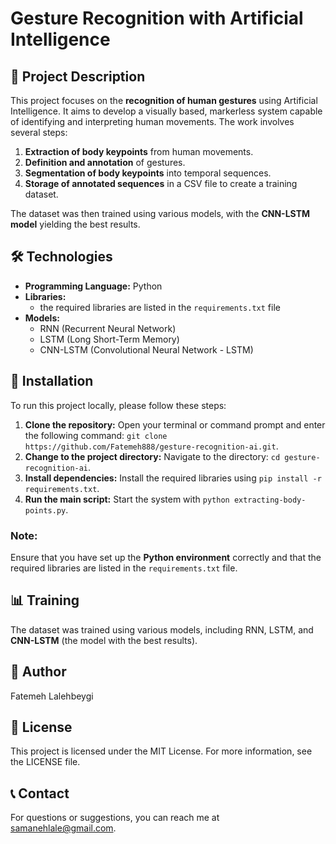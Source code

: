 # Gesture Recognition with Artificial Intelligence

## 📖 Project Description
This project focuses on the **recognition of human gestures** using Artificial Intelligence. It aims to develop a visually based, markerless system capable of identifying and interpreting human movements. The work involves several steps:

1. **Extraction of body keypoints** from human movements.
2. **Definition and annotation** of gestures.
3. **Segmentation of body keypoints** into temporal sequences.
4. **Storage of annotated sequences** in a CSV file to create a training dataset.

The dataset was then trained using various models, with the **CNN-LSTM model** yielding the best results.

## 🛠 Technologies
- **Programming Language:** Python
- **Libraries:**
   - the required libraries are listed in the `requirements.txt` file
- **Models:** 
  - RNN (Recurrent Neural Network)
  - LSTM (Long Short-Term Memory)
  - CNN-LSTM (Convolutional Neural Network - LSTM)

## 🚀 Installation
To run this project locally, please follow these steps:
1. **Clone the repository:** Open your terminal or command prompt and enter the following command: `git clone https://github.com/Fatemeh888/gesture-recognition-ai.git`.
2. **Change to the project directory:** Navigate to the directory: `cd gesture-recognition-ai`.
3. **Install dependencies:** Install the required libraries using `pip install -r requirements.txt`.
4. **Run the main script:** Start the system with `python extracting-body-points.py`.

### Note:
Ensure that you have set up the **Python environment** correctly and that the required libraries are listed in the `requirements.txt` file.

## 📊 Training
The dataset was trained using various models, including RNN, LSTM, and **CNN-LSTM** (the model with the best results).

## 👤 Author
Fatemeh Lalehbeygi

## 📜 License
This project is licensed under the MIT License. For more information, see the LICENSE file.

## 📞 Contact
For questions or suggestions, you can reach me at samanehlale@gmail.com.
